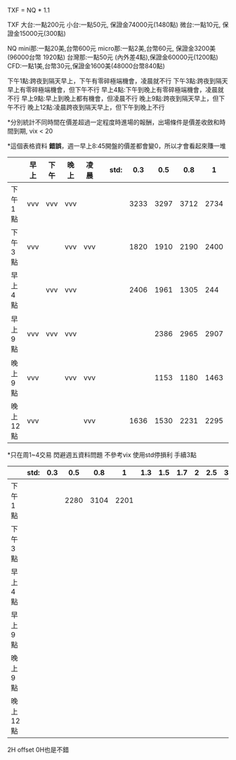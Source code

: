 TXF = NQ * 1.1

TXF
大台:一點200元
小台:一點50元, 保證金74000元(1480點)
微台:一點10元, 保證金15000元(300點)

NQ
mini那:一點20美,台幣600元
micro那:一點2美,台幣60元, 保證金3200美(96000台幣 1920點)
台灣那:一點50元 (內外差4點),保證金60000元(1200點)
CFD:一點1美,台幣30元,保證金1600美(48000台幣840點)

下午1點:跨夜到隔天早上，下午有零碎極端機會，凌晨就不行
下午3點:跨夜到隔天早上有零碎極端機會，但下午不行
早上4點:下午到晚上有零碎極端機會，凌晨就不行
早上9點:早上到晚上都有機會，但凌晨不行
晚上9點:跨夜到隔天早上，但下午不行
晚上12點:凌晨跨夜到隔天早上，但下午到晚上不行

*分別統計不同時間在價差超過一定程度時進場的報酬，出場條件是價差收斂和時間到期, vix < 20

*這個表格資料 **錯誤**，週一早上8:45開盤的價差都會變0，所以才會看起來賺一堆

|          | 早上 | 下午 | 晚上 | 凌晨 |  | std: | 0.3  | 0.5  | 0.8  | 1    | 1.3  | 1.5  | 1.7  | 2    | cmt      |
| -------- | ---- | ---- | ---- | ---- | - | ---- | ---- | ---- | ---- | ---- | ---- | ---- | ---- | ---- | -------- |
| 下午1點  | vvv  | vvv  | vvv  |      |  |      | 3233 | 3297 | 3712 | 2734 | 2675 | 1822 | 2930 | 1164 | 最佳     |
| 下午3點  | vvv  |      | vvv  | vvv  |  |      | 1820 | 1910 | 2190 | 2400 | 2600 | 2700 | 2300 | 1460 | 次之     |
| 早上4點  |      | vvv  | vvv  |      |  |      | 2406 | 1961 | 1305 | 244  |      | 2050 |      | 449  |          |
| 早上9點  | vvv  | vvv  | vvv  |      |  |      |      | 2386 | 2965 | 2907 | 749  | -197 | -663 | -410 | 極端落差 |
| 晚上9點  | vvv  |      | vvv  | vvv  |  |      |      | 1153 | 1180 | 1463 | 1204 | 1994 | 1679 | 1566 |          |
| 晚上12點 | vvv  |      |      | vvv  |  |      | 1636 | 1530 | 2231 | 2295 | -226 | 294  | 935  | -366 |          |

*只在周1~4交易 閃避週五資料問題 不參考vix 使用std停損利 手續3點

|          | std: | 0.3 | 0.5  | 0.8  | 1    | 1.3 | 1.5 | 1.7 | 2 | 2.5 | 3 |  | cmt |
| -------- | ---- | --- | ---- | ---- | ---- | --- | --- | --- | - | --- | - | - | --- |
| 下午1點  |      |     | 2280 | 3104 | 2201 |     |     |     |   |     |   |  | V   |
| 下午3點  |      |     |      |      |      |     |     |     |   |     |   |  | 次V |
| 早上4點  |      |     |      |      |      |     |     |     |   |     |   |  |     |
| 早上9點  |      |     |      |      |      |     |     |     |   |     |   |  |     |
| 晚上9點  |      |     |      |      |      |     |     |     |   |     |   |  |     |
| 晚上12點 |      |     |      |      |      |     |     |     |   |     |   |  | V   |


2H offset 0H也是不錯
